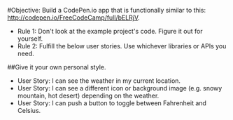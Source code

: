 #Objective: Build a CodePen.io app that is functionally similar to this: http://codepen.io/FreeCodeCamp/full/bELRjV.
+ Rule 1: Don't look at the example project's code. Figure it out for yourself.
+ Rule 2: Fulfill the below user stories. Use whichever libraries or APIs you need. 

##Give it your own personal style.
+ User Story: I can see the weather in my current location.
+ User Story: I can see a different icon or background image (e.g. snowy mountain, hot desert) depending on the weather.
+ User Story: I can push a button to toggle between Fahrenheit and Celsius.